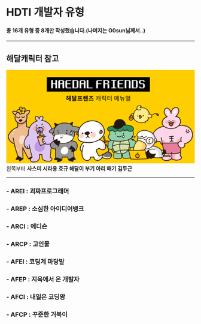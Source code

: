 HDTI 개발자 유형
==
#### 총 16개 유형 중 8개만 작성했습니다.(나머지는 O0sun님께서..)
***
## 해달캐릭터 참고
![해달캐릭터](./images/해달캐릭터.png)
왼쪽부터 **사스미 시라용 흐규 해달이 부기 아리 매기 김두근**
***
### - AREI : 괴짜프로그래머
### - AREP : 소심한 아이디어뱅크
### - ARCI : 에디슨
### - ARCP : 고인물
### - AFEI : 코딩계 마당발
### - AFEP : 지옥에서 온 개발자
### - AFCI : 내일은 코딩왕
### - AFCP : 꾸준한 거북이
